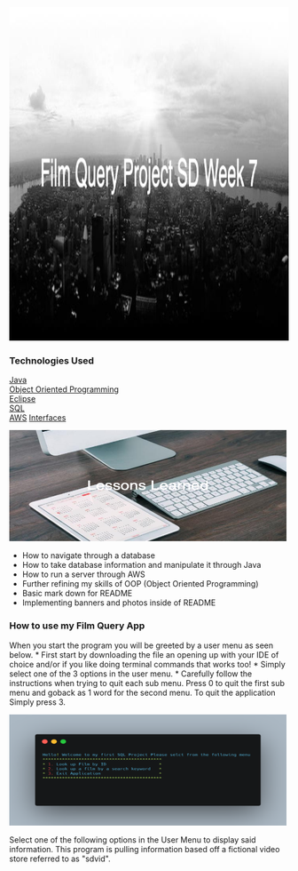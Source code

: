 
<img src="readmeimage.png" width="1200" height="600"/>


### Technologies Used

[Java](https://www.oracle.com/java/technologies/) <br>
[Object Oriented Programming](https://docs.oracle.com/javase/tutorial/java/concepts/) <br>
[Eclipse](https://www.eclipse.org/) <br>
[SQL](https://dev.mysql.com/doc/)<br>
[AWS](https://aws.amazon.com/)
[Interfaces](https://www.baeldung.com/java-interfaces#:~:text=In%20Java%2C%20an%20interface%20is,abstraction%2C%20polymorphism%20and%20multiple%20inheritances.&text=We%20can%20implement%20an%20interface,by%20using%20the%20implements%20keyword.)



<img src="2ndpic.png" width="500" height="200"/> <br>
* How to navigate through a database <br>
* How to take database information and manipulate it through Java <br>
* How to run a server through AWS <br>
* Further refining my skills of OOP (Object Oriented Programming) <br>
* Basic mark down for README <br>
* Implementing banners and photos inside of README <br>


### How to use my Film Query App
When you start the program you will be greeted by a user menu as seen below. 
	* First start by downloading the file an opening up with your IDE of choice and/or if you like doing terminal commands that works too!
	* Simply select one of the 3 options in the user menu. 
	* Carefully follow the instructions when trying to quit each sub menu. Press 0 to quit the first sub menu and goback as 1 word for the second menu. To quit the application Simply press 3.


<img src="carbon.png" width="500" height="200" />

Select one of the following options in the User Menu to display said information. This program is pulling information based off a fictional video store referred to as "sdvid". 

